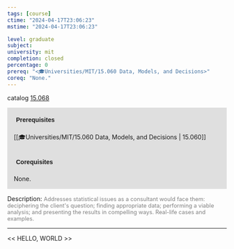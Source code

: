 ```yaml
---
tags: [course]
ctime: "2024-04-17T23:06:23"
mstime: "2024-04-17T23:06:23"

level: graduate
subject: 
university: mit
completion: closed
percentage: 0
prereq: "<🎓Universities/MIT/15.060 Data, Models, and Decisions>"
coreq: "None."
---
```


catalog [15.068](http://student.mit.edu/catalog/m15a.html#15.068)

<span style="display: block; padding: 15px; background-color: rgb(100, 100, 100, 0.2);"><font id="m_prereq1014_0" style="display: block; font-family: Arial, sans-serif; font-weight: bold; padding: 5px">Prerequisites</font><br><span id="prereq1014_0">[[🎓Universities/MIT/15.060 Data, Models, and Decisions | 15.060]]</span></span>
<span style="display: block; padding: 15px; background-color: rgb(100, 100, 100, 0.2);"><font id="m_coreq1014_0" style="display: block; font-family: Arial, sans-serif; font-weight: bold; padding: 5px">Corequisites</font><br><span id="coreq1014_0">None.</span></span>

<font style="">Description:</font>
<font style="color: grey; font-size: 0.8rem;">Addresses statistical issues as a consultant would face them: deciphering the client's question; finding appropriate data; performing a viable analysis; and presenting the results in compelling ways. Real-life cases and examples.</font>



---

<< HELLO, WORLD >>
